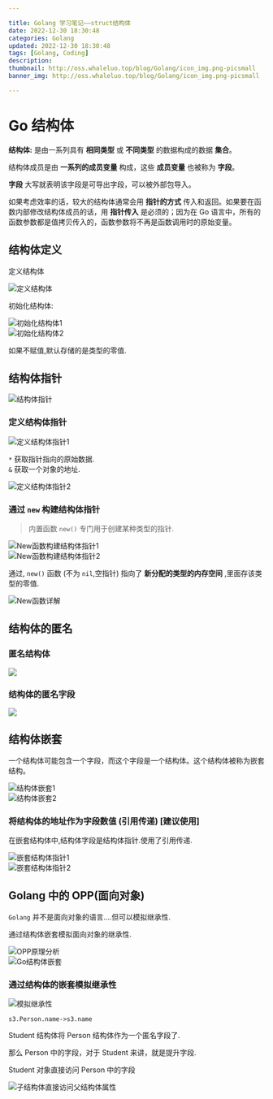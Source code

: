 ```yaml
---

title: Golang 学习笔记——struct结构体
date: 2022-12-30 18:30:48
categories: Golang
updated: 2022-12-30 18:30:48
tags: [Golang, Coding]
description:
thumbnail: http://oss.whaleluo.top/blog/Golang/icon_img.png-picsmall
banner_img: http://oss.whaleluo.top/blog/Golang/icon_img.png-picsmall

---
```


# Go 结构体

**结构体:** 是由一系列具有 **相同类型** 或 **不同类型** 的数据构成的数据 **集合**。

结构体成员是由 **一系列的成员变量** 构成，这些 **成员变量** 也被称为 **字段**。

**字段** 大写就表明该字段是可导出字段，可以被外部包导入。

如果考虑效率的话，较大的结构体通常会用 **指针的方式** 传入和返回。如果要在函数内部修改结构体成员的话，用 **指针传入** 是必须的；因为在 Go 语言中，所有的函数参数都是值拷贝传入的，函数参数将不再是函数调用时的原始变量。

## 结构体定义

定义结构体

![定义结构体](http://oss.whaleluo.top/blog/Golang/struct-1.png-picsmall)

初始化结构体:

![初始化结构体1](http://oss.whaleluo.top/blog/Golang/struct-2.png-picsmall)  
![初始化结构体2](http://oss.whaleluo.top/blog/Golang/struct-3.png-picsmall)

如果不赋值,默认存储的是类型的零值.

## 结构体指针

![结构体指针](http://oss.whaleluo.top/blog/Golang/struct-4.png-picsmall)

### 定义结构体指针

![定义结构体指针1](http://oss.whaleluo.top/blog/Golang/struct-5.png-picsmall)

`*` 获取指针指向的原始数据.  
`&` 获取一个对象的地址.

![定义结构体指针2](http://oss.whaleluo.top/blog/Golang/struct-6.png-picsmall)

### 通过 `new` 构建结构体指针

> 内置函数 `new()` 专门用于创建某种类型的指针.

![New函数构建结构体指针1](http://oss.whaleluo.top/blog/Golang/struct-7.png-picsmall)  
![New函数构建结构体指针2](http://oss.whaleluo.top/blog/Golang/struct-8.png-picsmall)

通过, `new()` 函数 (不为 `nil`,空指针) 指向了 **新分配的类型的内存空间** ,里面存该类型的零值.

![New函数详解](http://oss.whaleluo.top/blog/Golang/struct-10.png-picsmall)

## 结构体的匿名

### 匿名结构体

![](http://oss.whaleluo.top/blog/Golang/struct-11.png-picsmall)

### 结构体的匿名字段

![](http://oss.whaleluo.top/blog/Golang/struct-12.png-picsmall)

## 结构体嵌套

一个结构体可能包含一个字段，而这个字段是一个结构体。这个结构体被称为嵌套结构。

![结构体嵌套1](http://oss.whaleluo.top/blog/Golang/struct-13.png-picsmall)  
![结构体嵌套2](http://oss.whaleluo.top/blog/Golang/struct-14.png-picsmall)

### 将结构体的地址作为字段数值 (引用传递) [建议使用]

在嵌套结构体中,结构体字段是结构体指针.使用了引用传递.

![嵌套结构体指针1](http://oss.whaleluo.top/blog/Golang/struct-16.png-picsmall)  
![嵌套结构体指针2](http://oss.whaleluo.top/blog/Golang/struct-15.png-picsmall)

## Golang 中的 OPP(面向对象)

`Golang` 并不是面向对象的语言….但可以模拟继承性.

通过结构体嵌套模拟面向对象的继承性.

![OPP原理分析](http://oss.whaleluo.top/blog/Golang/struct-17.png-picsmall)  
![Go结构体嵌套](http://oss.whaleluo.top/blog/Golang/struct-18.png-picsmall)

### 通过结构体的嵌套模拟继承性

![模拟继承性](http://oss.whaleluo.top/blog/Golang/struct-19.png-picsmall)

`s3.Person.name->s3.name`

Student 结构体将 Person 结构体作为一个匿名字段了.

那么 Person 中的字段，对于 Student 来讲，就是提升字段.

Student 对象直接访问 Person 中的字段

![子结构体直接访问父结构体属性](http://oss.whaleluo.top/blog/Golang/struct-20.png-picsmall)
